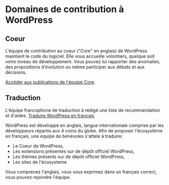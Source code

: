 # Domaines de contribution à WordPress

<!--A compléter à partir de la présentation de @audrasjb (https://2019.paris.wordcamp.org/2018/11/21/atelier-contribuer-a-wordpress/), de la page du Make (https://make.wordpress.org) ou encore de cette traduction d'une présentation partagée sur le Make #marketing (https://cldup.com/Z3_2dnA7qC.pdf) -->

## Coeur

L'équipe de contribution au coeur ("Core" en anglais) de WordPress maintient le code du logiciel. Elle vous accueille volontiers, quelque soit votre niveau de développement. Vous pouvez lui rapporter des anomalies, des propositions d'évolution ou même participer aux débats et aux décisions.

[Accéder aux publications de l'équipe Core](https://make.wordpress.org/core/).

## Traduction
L'équipe francophone de traduction à rédigé une liste de recommandation et d'aides.
[Traduire WordPress en français](https://fr.wordpress.org/team/)

WordPress est développé en anglais, langue internationale comprise par les développeurs répartis aux 4 coins du globe.
Afin de proposer l'écosystème en français, une équipe de bénévoles s'attele à traduire:
- Le Coeur de WordPress,
- Les extensions présentes sur de dépôt officiel WordPress,
- Les thèmes présents sur de dépôt officiel WordPress,
- Les sites de l'écosysteme

Vous comprenez l'anglais, vous vous exprimez dans un français correct, vous pouvez rejoindre l'équipe.
